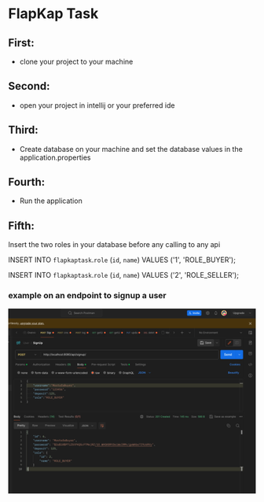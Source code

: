 # FlapKap Task
## First: 
- clone your project to your machine

## Second:
- open your project in intellij or your preferred ide

## Third:
- Create database on your machine and set the database values in the application.properties

## Fourth:
- Run the application

## Fifth:
Insert the two roles in your database before any calling to any api

INSERT INTO `flapkaptask`.`role` (`id`, `name`) VALUES ('1', 'ROLE_BUYER');

INSERT INTO `flapkaptask`.`role` (`id`, `name`) VALUES ('2', 'ROLE_SELLER');

### example on an endpoint to signup a user
![Sign up](https://github.com/ZeyadSultan/flapKap/blob/main/signUpExample.png)
